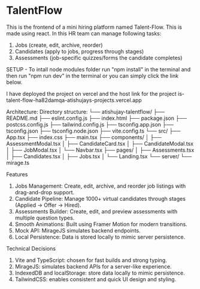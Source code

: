 # TalentFlow
This is the frontend of a mini hiring platform named Talent-Flow. This is made using react.
In this HR team can manage following tasks:
1. Jobs (create, edit, archive, reorder) 
2. Candidates (apply to jobs, progress through stages) 
3. Assessments (job-specific quizzes/forms the candidate completes)
   
SETUP - To intall node modules folder run "npm install" in the terminal and then run "npm run dev" in the terminal or you can simply click the link below.

I have deployed the project on vercel and the host link for the project is- talent-flow-ha82damqa-atishujays-projects.vercel.app


Architecture:
Directory structure:
└── atishujay-talentflow/
    ├── README.md
    ├── eslint.config.js
    ├── index.html
    ├── package.json
    ├── postcss.config.js
    ├── tailwind.config.js
    ├── tsconfig.app.json
    ├── tsconfig.json
    ├── tsconfig.node.json
    ├── vite.config.ts
    └── src/
        ├── App.tsx
        ├── index.css
        ├── main.tsx
        ├── components/
        │   ├── AssessmentModal.tsx
        │   ├── CandidateCard.tsx
        │   ├── CandidateModal.tsx
        │   ├── JobModal.tsx
        │   └── Navbar.tsx
        ├── pages/
        │   ├── Assessments.tsx
        │   ├── Candidates.tsx
        │   ├── Jobs.tsx
        │   └── Landing.tsx
        └── server/
            └── mirage.ts


Features

1. Jobs Management: Create, edit, archive, and reorder job listings with drag-and-drop support.
2. Candidate Pipeline: Manage 1000+ virtual candidates through stages (Applied → Offer → Hired).
3. Assessments Builder: Create, edit, and preview assessments with multiple question types.
4. Smooth Animations: Built using Framer Motion for modern transitions.
5. Mock API: MirageJS simulates backend endpoints.
6. Local Persistence: Data is stored locally to mimic server persistence.

Technical Decisions

1. Vite and TypeScript: chosen for fast builds and strong typing.
2. MirageJS: simulates backend APIs for a server-like experience.
3. IndexedDB and localStorage: store data locally to mimic persistence.
4. TailwindCSS: enables consistent and quick UI design and styling.
